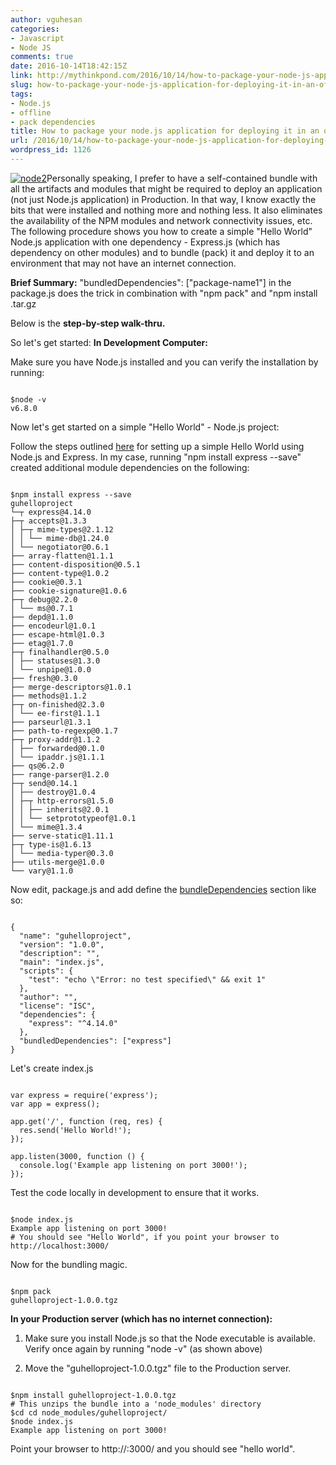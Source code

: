 ```yaml
---
author: vguhesan
categories:
- Javascript
- Node JS
comments: true
date: 2016-10-14T18:42:15Z
link: http://mythinkpond.com/2016/10/14/how-to-package-your-node-js-application-for-deploying-it-in-an-offline-environment/
slug: how-to-package-your-node-js-application-for-deploying-it-in-an-offline-environment
tags:
- Node.js
- offline
- pack dependencies
title: How to package your node.js application for deploying it in an offline environment?
url: /2016/10/14/how-to-package-your-node-js-application-for-deploying-it-in-an-offline-environment/
wordpress_id: 1126
---
```


[![node2](/img/2016/10/node2.png)](/img/2016/10/node2.png)Personally speaking, I prefer to have a self-contained bundle with all the artifacts and modules that might be required to deploy an application (not just Node.js application) in Production. In that way, I know exactly the bits that were installed and nothing more and nothing less. It also eliminates the availability of the NPM modules and network connectivity issues, etc. The following procedure shows you how to create a simple "Hello World" Node.js application with one dependency - Express.js (which has dependency on other modules) and to bundle (pack) it and deploy it to an environment that may not have an internet connection.

**Brief Summary:**
"bundledDependencies": ["package-name1"] in the package.js does the trick in combination with "npm pack" and "npm install <Project>.tar.gz

Below is the **step-by-step walk-thru.**

So let's get started:
**In Development Computer:**

Make sure you have Node.js installed and you can verify the installation by running:

<pre><code language="bash">
$node -v
v6.8.0
</code></pre>

Now let's get started on a simple "Hello World" - Node.js project:

Follow the steps outlined [here](http://expressjs.com/en/starter/installing.html) for setting up a simple Hello World using Node.js and Express. In my case, running "npm install express --save" created additional module dependencies on the following:

<pre><code language="bash">
$npm install express --save
guhelloproject
└─┬ express@4.14.0
├─┬ accepts@1.3.3
│ ├─┬ mime-types@2.1.12
│ │ └── mime-db@1.24.0
│ └── negotiator@0.6.1
├── array-flatten@1.1.1
├── content-disposition@0.5.1
├── content-type@1.0.2
├── cookie@0.3.1
├── cookie-signature@1.0.6
├─┬ debug@2.2.0
│ └── ms@0.7.1
├── depd@1.1.0
├── encodeurl@1.0.1
├── escape-html@1.0.3
├── etag@1.7.0
├─┬ finalhandler@0.5.0
│ ├── statuses@1.3.0
│ └── unpipe@1.0.0
├── fresh@0.3.0
├── merge-descriptors@1.0.1
├── methods@1.1.2
├─┬ on-finished@2.3.0
│ └── ee-first@1.1.1
├── parseurl@1.3.1
├── path-to-regexp@0.1.7
├─┬ proxy-addr@1.1.2
│ ├── forwarded@0.1.0
│ └── ipaddr.js@1.1.1
├── qs@6.2.0
├── range-parser@1.2.0
├─┬ send@0.14.1
│ ├── destroy@1.0.4
│ ├─┬ http-errors@1.5.0
│ │ ├── inherits@2.0.1
│ │ └── setprototypeof@1.0.1
│ └── mime@1.3.4
├── serve-static@1.11.1
├─┬ type-is@1.6.13
│ └── media-typer@0.3.0
├── utils-merge@1.0.0
└── vary@1.1.0
</code></pre>

Now edit, package.js and add define the [bundleDependencies](http://npm.github.io/using-pkgs-docs/package-json/types/bundleddependencies.html) section like so:

<pre><code language="bash">
{
  "name": "guhelloproject",
  "version": "1.0.0",
  "description": "",
  "main": "index.js",
  "scripts": {
    "test": "echo \"Error: no test specified\" && exit 1"
  },
  "author": "",
  "license": "ISC",
  "dependencies": {
    "express": "^4.14.0"
  },
  "bundledDependencies": ["express"]
}
</code></pre>

Let's create index.js

<pre><code language="javascript">
var express = require('express');
var app = express();

app.get('/', function (req, res) {
  res.send('Hello World!');
});

app.listen(3000, function () {
  console.log('Example app listening on port 3000!');
});
</code></pre>

Test the code locally in development to ensure that it works.

<pre><code language="javascript">
$node index.js
Example app listening on port 3000!
# You should see "Hello World", if you point your browser to http://localhost:3000/
</code></pre>

Now for the bundling magic.

<pre><code language="javascript">
$npm pack
guhelloproject-1.0.0.tgz
</code></pre>

**In your Production server (which has no internet connection):**



 	
  1. Make sure you install Node.js so that the Node executable is available. Verify once again by running "node -v" (as shown above)

 	
  2. Move the "guhelloproject-1.0.0.tgz" file to the Production server.



<pre><code language="bash">
$npm install guhelloproject-1.0.0.tgz
# This unzips the bundle into a 'node_modules' directory 
$cd cd node_modules/guhelloproject/
$node index.js
Example app listening on port 3000!
</code></pre>

Point your browser to http://:3000/ and you should see "hello world".

